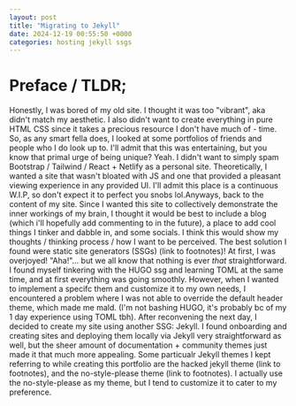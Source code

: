 ```yaml
---
layout: post
title: "Migrating to Jekyll"
date: 2024-12-19 00:55:50 +0000
categories: hosting jekyll ssgs
---
```


# Preface / TLDR;

Honestly, I was bored of my old site. I thought it was too "vibrant", aka didn't match my aesthetic. I also didn't want to create everything in pure HTML CSS since it takes a precious resource I don't have much of - time. So, as any smart fella does, I looked at some portfolios of friends and people who I do look up to. I'll admit that this was entertaining, but you know that primal urge of being unique? Yeah. I didn't want to simply spam Bootstrap / Tailwind / React + Netlify as a personal site. Theoretically, I wanted a site that wasn't bloated with JS and one that provided a pleasant viewing experience in any provided UI. I'll admit this place is a continuous W.I.P, so don't expect it to perfect you snobs lol.Anyways, back to the content of my site. Since I wanted this site to collectively demonstrate the inner workings of my brain, I thought it would be best to include a blog (which i'll hopefully add commenting to in the future), a place to add cool things I tinker and dabble in, and some socials. I think this would show my thoughts / thinking process / how I want to be perceived. The best solution I found were static site generators (SSGs) (link to footnotes)! At first, I was overjoyed! "Aha!"... but we all know that nothing is ever _that_ straightforward. I found myself tinkering with the HUGO ssg and learning TOML at the same time, and at first everything was going smoothly. However, when I wanted to implement a specifc them and customize it to my own needs, I encountered a problem where I was not able to override the default header theme, which made me mald. (I'm not bashing HUGO, it's probably bc of my 1 day experience using TOML tbh). After reconvening the next day, I decided to create my site using another SSG: Jekyll. I found onboarding and creating sites and deploying them locally via Jekyll very straightforward as well, but the sheer amount of documentation + community themes just made it that much more appealing. Some particualr Jekyll themes I kept referring to while creating this portfolio are the hacked jekyll theme (link to footnotes), and the no-style-please theme (link to footnotes). I actually use the no-style-please as my theme, but I tend to customize it to cater to my preference.
